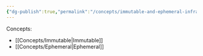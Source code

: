 ```yaml
---
{"dg-publish":true,"permalink":"/concepts/immutable-and-ephemeral-infrastructure/","tags":["concept/SRE","concept/SRE/cloud"]}
---
```


Concepts: 
* [[Concepts/Immutable\|Immutable]] 
* [[Concepts/Ephemeral\|Ephemeral]]